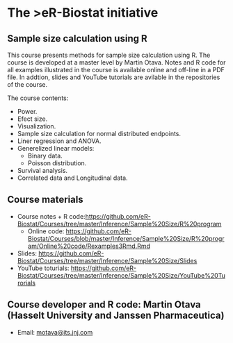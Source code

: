 # The >eR-Biostat initiative
## Sample size calculation using R

This course presents methods for sample size calculation using R. The course is developed at a master level by Martin Otava.
Notes and R code for all examples illustrated in the course is available online and off-line in a PDF file. In addtion, slides and YouTube tutorials are avilable in the repositories of the course.

The course contents:
* Power.
* Efect size.
* Visualization.
* Sample size calculation for normal distributed endpoints.
* Liner regression and ANOVA.
* Generelized linear models:
  + Binary data.
  + Poisson distribution.
* Survival analysis.
* Correlated data and Longitudinal data.

## Course materials
* Course notes + R code:https://github.com/eR-Biostat/Courses/tree/master/Inference/Sample%20Size/R%20program
  + Online code: https://github.com/eR-Biostat/Courses/blob/master/Inference/Sample%20Size/R%20program/Online%20code/Rexamples3Rmd.Rmd
 * Slides: https://github.com/eR-Biostat/Courses/tree/master/Inference/Sample%20Size/Slides
* YouTube toturials: https://github.com/eR-Biostat/Courses/tree/master/Inference/Sample%20Size/YouTube%20Turorials

## Course developer and R code:  Martin Otava  (Hasselt University and Janssen Pharmaceutica) 
* Email: motava@its.jnj.com
